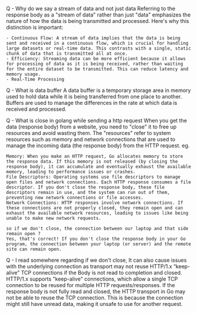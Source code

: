Q - Why do we say a stream of data and not just data
    Referring to the response body as a "stream of data" rather than just "data" emphasizes the nature of how the data is being transmitted and processed. Here's why this distinction is important:

    - Continuous Flow: A stream of data implies that the data is being sent and received in a continuous flow, which is crucial for handling large datasets or real-time data. This contrasts with a single, static chunk of data that is transmitted all at once.
    - Efficiency: Streaming data can be more efficient because it allows for processing of data as it is being received, rather than waiting for the entire dataset to be transmitted. This can reduce latency and memory usage.
    - Real-Time Processing

Q - What is data buffer
    A data buffer is a temporary storage area in memory used to hold data while it is being transferred from one place to another. Buffers are used to manage the differences in the rate at which data is received and processed.

Q - What is close in golang while sending a http request
    When you get the data (response body) from a website, you need to "close" it to free up resources and avoid wasting them.
    The "resources" refer to system resources such as memory and network connections that are used to manage the incoming data (the response body) from the HTTP request. eg. 

    Memory: When you make an HTTP request, Go allocates memory to store the response data. If this memory is not released (by closing the response body), it can accumulate and eventually exhaust the available memory, leading to performance issues or crashes.
    File Descriptors: Operating systems use file descriptors to manage open files and network connections. Each HTTP response consumes a file descriptor. If you don't close the response body, these file descriptors remain in use, and the system can run out of them, preventing new network connections or file accesses.
    Network Connections: HTTP responses involve network connections. If these connections are not properly closed, they remain open and can exhaust the available network resources, leading to issues like being unable to make new network requests.

    so if we don't close, the connection between our laptop and that side remain open ?
    Yes, that's correct! If you don't close the response body in your Go program, the connection between your laptop (or server) and the remote site can remain open.

Q - I read somewhere regarding if we don't close, It can also cause issues with the underlying connection as transport may not reuse HTTP/1.x “keep-alive” TCP connections if the Body is not read to completion and closed.
    HTTP/1.x supports "keep-alive" connections, which allow a single TCP connection to be reused for multiple HTTP requests/responses.
    If the response body is not fully read and closed, the HTTP transport in Go may not be able to reuse the TCP connection. This is because the connection might still have unread data, making it unsafe to use for another request.
